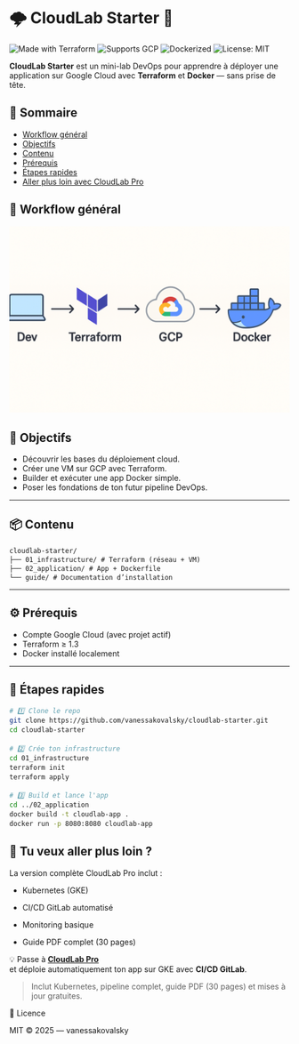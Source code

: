 # 🌩️ CloudLab Starter 🚀

![Made with Terraform](https://img.shields.io/badge/Made%20with-Terraform-623CE4?logo=terraform&logoColor=white)
![Supports GCP](https://img.shields.io/badge/Cloud-GCP-blue?logo=google-cloud&logoColor=white)
![Dockerized](https://img.shields.io/badge/Docker-Ready-0db7ed?logo=docker&logoColor=white)
![License: MIT](https://img.shields.io/badge/License-MIT-green.svg)


**CloudLab Starter** est un mini-lab DevOps pour apprendre à déployer une application sur Google Cloud avec **Terraform** et **Docker** — sans prise de tête.

## 📘 Sommaire
- [Workflow général](#-workflow-général)
- [Objectifs](#-objectifs)
- [Contenu](#-contenu)
- [Prérequis](#-prérequis)
- [Étapes rapides](#-étapes-rapides)
- [Aller plus loin avec CloudLab Pro](#-tu-veux-aller-plus-loin-)


## 🧭 Workflow général

![CloudLab Workflow](assets/architecture.png)

## 🚀 Objectifs

- Découvrir les bases du déploiement cloud.
- Créer une VM sur GCP avec Terraform.
- Builder et exécuter une app Docker simple.
- Poser les fondations de ton futur pipeline DevOps.

---

## 📦 Contenu

```
cloudlab-starter/
├── 01_infrastructure/ # Terraform (réseau + VM)
├── 02_application/ # App + Dockerfile
└── guide/ # Documentation d’installation
```

---

## ⚙️ Prérequis

- Compte Google Cloud (avec projet actif)
- Terraform ≥ 1.3
- Docker installé localement

---

## 🧭 Étapes rapides

```bash
# 1️⃣ Clone le repo
git clone https://github.com/vanessakovalsky/cloudlab-starter.git
cd cloudlab-starter

# 2️⃣ Crée ton infrastructure
cd 01_infrastructure
terraform init
terraform apply

# 3️⃣ Build et lance l'app
cd ../02_application
docker build -t cloudlab-app .
docker run -p 8080:8080 cloudlab-app
```

## 🌟 Tu veux aller plus loin ?

La version complète CloudLab Pro inclut :

* Kubernetes (GKE)

* CI/CD GitLab automatisé

* Monitoring basique

* Guide PDF complet (30 pages)

💡 Passe à **[CloudLab Pro](#)**  
et déploie automatiquement ton app sur GKE avec **CI/CD GitLab**.  
> Inclut Kubernetes, pipeline complet, guide PDF (30 pages) et mises à jour gratuites.

🪪 Licence

MIT © 2025 — vanessakovalsky
